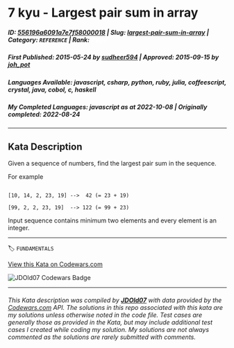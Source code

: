 # 7 kyu - Largest pair sum in array

##### **ID**: [556196a6091a7e7f58000018](https://www.codewars.com/kata/556196a6091a7e7f58000018) | **Slug**: [largest-pair-sum-in-array](https://www.codewars.com/kata/556196a6091a7e7f58000018) | **Category**: `REFERENCE` | **Rank**: <span style="color:white">7 kyu</span>

##### **First Published**: 2015-05-24 ***by*** [sudheer594](https://www.codewars.com/users/sudheer594) | **Approved**: 2015-09-15 ***by*** [joh_pot](https://www.codewars.com/users/joh_pot)

##### **Languages Available**: javascript, csharp, python, ruby, julia, coffeescript, crystal, java, cobol, c, haskell

##### **My Completed Languages**: javascript ***as at*** 2022-10-08 | **Originally completed**: 2022-08-24

---

## Kata Description


Given a sequence of numbers, find the largest pair sum in the sequence.



For example

```

[10, 14, 2, 23, 19] -->  42 (= 23 + 19)

[99, 2, 2, 23, 19]  --> 122 (= 99 + 23)

```



Input sequence contains minimum two elements and every element is an integer.

---


🏷 `FUNDAMENTALS`


[View this Kata on Codewars.com](https://www.codewars.com/kata/556196a6091a7e7f58000018)

![](https://www.codewars.com/users/jdold07/badges/large "JDOld07 Codewars Badge")

---

###### *This Kata description was compiled by [**JDOld07**](https://tpstech.dev) with data provided by the [Codewars.com](https://www.codewars.com) API.  The solutions in this repo associated with this kata are my solutions unless otherwise noted in the code file.  Test cases are generally those as provided in the Kata, but may include additional test cases I created while coding my solution.  My solutions are not always commented as the solutions are rarely submitted with comments.*
